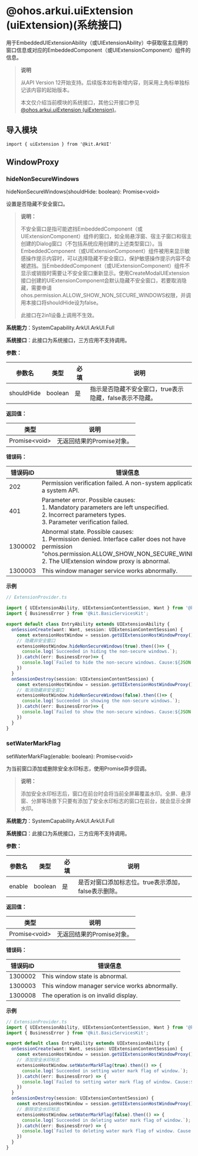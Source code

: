 # @ohos.arkui.uiExtension (uiExtension)(系统接口)

用于EmbeddedUIExtensionAbility（或UIExtensionAbility）中获取宿主应用的窗口信息或对应的EmbeddedComponent（或UIExtensionComponent）组件的信息。

> **说明**
>
> 从API Version 12开始支持。后续版本如有新增内容，则采用上角标单独标记该内容的起始版本。
>
> 本文仅介绍当前模块的系统接口，其他公开接口参见[@ohos.arkui.uiExtension (uiExtension)](js-apis-arkui-uiExtension.md)。

## 导入模块

```
import { uiExtension } from '@kit.ArkUI'
```

## WindowProxy

### hideNonSecureWindows

hideNonSecureWindows(shouldHide: boolean): Promise\<void>

设置是否隐藏不安全窗口。

> **说明：**
>
> 不安全窗口是指可能遮挡EmbeddedComponent（或UIExtensionComponent）组件的窗口，如全局悬浮窗、宿主子窗口和宿主创建的Dialog窗口（不包括系统应用创建的上述类型窗口）。当EmbeddedComponent（或UIExtensionComponent）组件被用来显示敏感操作提示内容时，可以选择隐藏不安全窗口，保护敏感操作提示内容不会被遮挡。当EmbeddedComponent（或UIExtensionComponent）组件不显示或销毁时需要让不安全窗口重新显示。使用CreateModalUIExtension接口创建的UIExtensionComponent会默认隐藏不安全窗口，若要取消隐藏，需要申请ohos.permission.ALLOW_SHOW_NON_SECURE_WINDOWS权限，并调用本接口将shouldHide设为false。
> 
> 此接口在2in1设备上调用不生效。

**系统能力**：SystemCapability.ArkUI.ArkUI.Full

**系统接口**：此接口为系统接口，三方应用不支持调用。

**参数：**

| 参数名      | 类型                      | 必填 | 说明       |
| ----------- | ------------------------- | ---- | ---------- |
| shouldHide  | boolean                   | 是   | 指示是否隐藏不安全窗口，true表示隐藏，false表示不隐藏。 |

**返回值：**

| 类型                | 说明                      |
| ------------------- | ------------------------- |
| Promise&lt;void&gt; | 无返回结果的Promise对象。 |

**错误码：** 

| 错误码ID | 错误信息                          |
| -------- | --------------------------------- |
| 202      | Permission verification failed. A non-system application calls a system API. |
| 401      | Parameter error. Possible causes: <br> 1. Mandatory parameters are left unspecified. <br> 2. Incorrect parameters types. <br> 3. Parameter verification failed. |
| 1300002  | Abnormal state. Possible causes: <br> 1. Permission denied. Interface caller does not have permission "ohos.permission.ALLOW_SHOW_NON_SECURE_WINDOWS". <br> 2. The UIExtension window proxy is abnormal. |
| 1300003  | This window manager service works abnormally. |

**示例**

```ts
// ExtensionProvider.ts

import { UIExtensionAbility, UIExtensionContentSession, Want } from '@kit.AbilityKit';
import { BusinessError } from '@kit.BasicServicesKit';

export default class EntryAbility extends UIExtensionAbility {
  onSessionCreate(want: Want, session: UIExtensionContentSession) {
    const extensionHostWindow = session.getUIExtensionHostWindowProxy();
    // 隐藏非安全窗口
    extensionHostWindow.hideNonSecureWindows(true).then(()=> {
      console.log(`Succeeded in hiding the non-secure windows.`);
    }).catch((err: BusinessError)=> {
      console.log(`Failed to hide the non-secure windows. Cause:${JSON.stringify(err)}`);
    })
  }
  onSessionDestroy(session: UIExtensionContentSession) {
    const extensionHostWindow = session.getUIExtensionHostWindowProxy();
    // 取消隐藏非安全窗口
    extensionHostWindow.hideNonSecureWindows(false).then(()=> {
      console.log(`Succeeded in showing the non-secure windows.`);
    }).catch((err: BusinessError)=> {
      console.log(`Failed to show the non-secure windows. Cause:${JSON.stringify(err)}`);
    })
  }
}
```

### setWaterMarkFlag

setWaterMarkFlag(enable: boolean): Promise&lt;void&gt;

为当前窗口添加或删除安全水印标志，使用Promise异步回调。
> **说明：**
>
> 添加安全水印标志后，窗口在前台时会将当前全屏幕覆盖水印。全屏、悬浮窗、分屏等场景下只要有添加了安全水印标志的窗口在前台，就会显示全屏水印。

**系统能力**：SystemCapability.ArkUI.ArkUI.Full

**系统接口**：此接口为系统接口，三方应用不支持调用。

**参数：**

| 参数名 | 类型     | 必填 | 说明                                            |
| ------ | ------- | --- | ------------------------------------------------ |
| enable | boolean | 是   | 是否对窗口添加标志位。true表示添加，false表示删除。 |

**返回值：** 

| 类型                | 说明                      |
| ------------------- | ------------------------- |
| Promise&lt;void&gt; | 无返回结果的Promise对象。 |

**错误码：**

| 错误码ID | 错误信息 |
| ------- | ---------------------------------------------- |
| 1300002 | This window state is abnormal.                 |
| 1300003 | This window manager service works abnormally.  |
| 1300008 | The operation is on invalid display. |

**示例** 

```ts
// ExtensionProvider.ts
import { UIExtensionAbility, UIExtensionContentSession, Want } from '@kit.AbilityKit';
import { BusinessError } from '@kit.BasicServicesKit';

export default class EntryAbility extends UIExtensionAbility {
  onSessionCreate(want: Want, session: UIExtensionContentSession) {
    const extensionHostWindow = session.getUIExtensionHostWindowProxy();
    // 添加安全水印标志
    extensionHostWindow.setWaterMarkFlag(true).then(() => {
      console.log(`Succeeded in setting water mark flag of window.`);
    }).catch((err: BusinessError) => {
      console.log(`Failed to setting water mark flag of window. Cause:${JSON.stringify(err)}`);
    })
  }
  onSessionDestroy(session: UIExtensionContentSession) {
    const extensionHostWindow = session.getUIExtensionHostWindowProxy();
    // 删除安全水印标志
    extensionHostWindow.setWaterMarkFlag(false).then(() => {
      console.log(`Succeeded in deleting water mark flag of window.`);
    }).catch((err: BusinessError) => {
      console.log(`Failed to deleting water mark flag of window. Cause:${JSON.stringify(err)}`);
    })
  }
}
```
